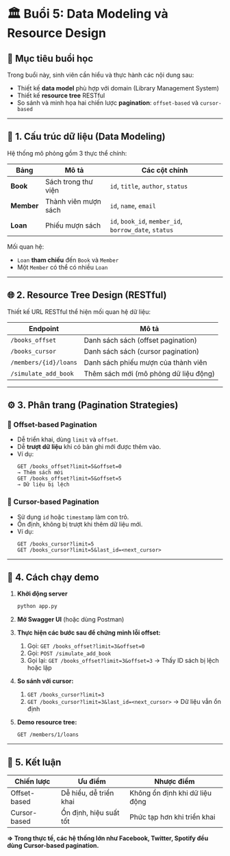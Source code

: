 # 🏛️ Buổi 5: Data Modeling và Resource Design

## 🎯 Mục tiêu buổi học
Trong buổi này, sinh viên cần hiểu và thực hành các nội dung sau:
- Thiết kế **data model** phù hợp với domain (Library Management System)
- Thiết kế **resource tree** RESTful
- So sánh và minh họa hai chiến lược **pagination**: `offset-based` và `cursor-based`

---

## 🧩 1. Cấu trúc dữ liệu (Data Modeling)
Hệ thống mô phỏng gồm 3 thực thể chính:

| Bảng | Mô tả | Các cột chính |
|------|--------|----------------|
| **Book** | Sách trong thư viện | `id`, `title`, `author`, `status` |
| **Member** | Thành viên mượn sách | `id`, `name`, `email` |
| **Loan** | Phiếu mượn sách | `id`, `book_id`, `member_id`, `borrow_date`, `status` |

Mối quan hệ:  
- `Loan` **tham chiếu** đến `Book` và `Member`  
- Một `Member` có thể có nhiều `Loan`

---

## 🌐 2. Resource Tree Design (RESTful)
Thiết kế URL RESTful thể hiện mối quan hệ dữ liệu:

| Endpoint | Mô tả |
|-----------|--------|
| `/books_offset` | Danh sách sách (offset pagination) |
| `/books_cursor` | Danh sách sách (cursor pagination) |
| `/members/{id}/loans` | Danh sách phiếu mượn của thành viên |
| `/simulate_add_book` | Thêm sách mới (mô phỏng dữ liệu động) |

---

## ⚙️ 3. Phân trang (Pagination Strategies)

### 🧱 Offset-based Pagination
- Dễ triển khai, dùng `limit` và `offset`.
- Dễ **trượt dữ liệu** khi có bản ghi mới được thêm vào.
- Ví dụ:
  ```
  GET /books_offset?limit=5&offset=0
  → Thêm sách mới
  GET /books_offset?limit=5&offset=5
  → Dữ liệu bị lệch
  ```

### 🧭 Cursor-based Pagination
- Sử dụng `id` hoặc `timestamp` làm con trỏ.
- Ổn định, không bị trượt khi thêm dữ liệu mới.
- Ví dụ:
  ```
  GET /books_cursor?limit=5
  GET /books_cursor?limit=5&last_id=<next_cursor>
  ```

---

## 🚀 4. Cách chạy demo

1. **Khởi động server**
   ```bash
   python app.py
   ```

2. **Mở Swagger UI** (hoặc dùng Postman)

3. **Thực hiện các bước sau để chứng minh lỗi offset:**
   1. Gọi: `GET /books_offset?limit=3&offset=0`
   2. Gọi: `POST /simulate_add_book`
   3. Gọi lại: `GET /books_offset?limit=3&offset=3`
   → Thấy ID sách bị lệch hoặc lặp

4. **So sánh với cursor:**
   1. `GET /books_cursor?limit=3`
   2. `GET /books_cursor?limit=3&last_id=<next_cursor>`
   → Dữ liệu vẫn ổn định

5. **Demo resource tree:**
   ```
   GET /members/1/loans
   ```

---

## 🧠 5. Kết luận
| Chiến lược | Ưu điểm | Nhược điểm |
|-------------|----------|------------|
| Offset-based | Dễ hiểu, dễ triển khai | Không ổn định khi dữ liệu động |
| Cursor-based | Ổn định, hiệu suất tốt | Phức tạp hơn khi triển khai |

**=> Trong thực tế, các hệ thống lớn như Facebook, Twitter, Spotify đều dùng Cursor-based pagination.**

